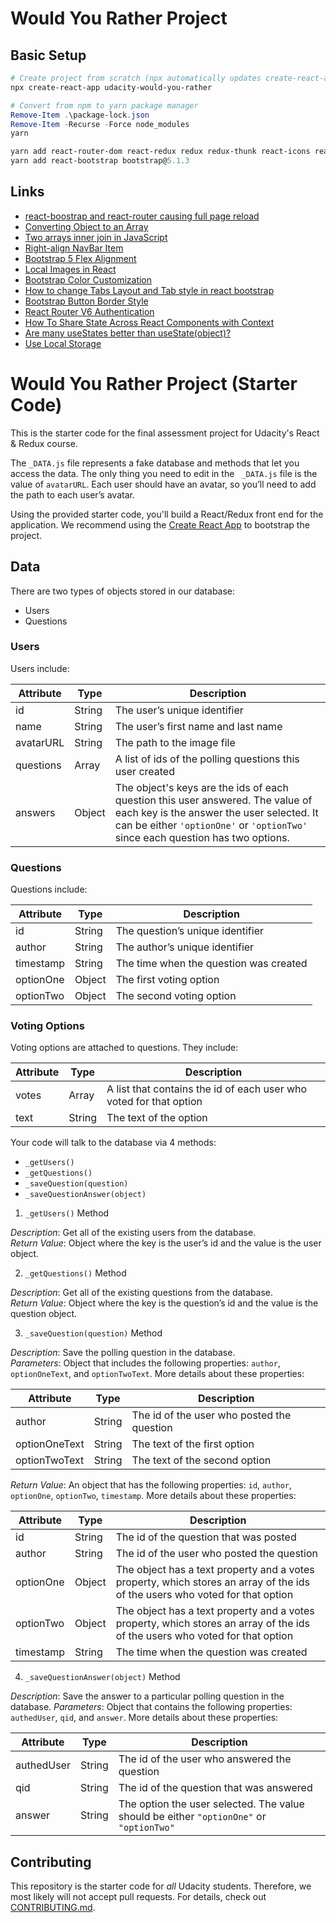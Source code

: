 # Would You Rather Project 

## Basic Setup

```powershell
# Create project from scratch (npx automatically updates create-react-app)
npx create-react-app udacity-would-you-rather

# Convert from npm to yarn package manager
Remove-Item .\package-lock.json
Remove-Item -Recurse -Force node_modules
yarn

yarn add react-router-dom react-redux redux redux-thunk react-icons react-redux-loading
yarn add react-bootstrap bootstrap@5.1.3
```

## Links 

- [react-boostrap and react-router causing full page reload](https://stackoverflow.com/questions/59530374/react-boostrap-and-react-router-causing-full-page-reload)
- [Converting Object to an Array](https://www.samanthaming.com/tidbits/76-converting-object-to-array/)
- [Two arrays inner join in JavaScript](https://stackoverflow.com/questions/66985164/two-arrays-inner-join-in-javascript)
- [Right-align NavBar Item](https://stackoverflow.com/questions/42311292/react-bootstrap-navbar-how-to-right-align-a-navbar-item)
- [Bootstrap 5 Flex Alignment](https://getbootstrap.com/docs/5.0/utilities/flex/#align-items)
- [Local Images in React](https://stackoverflow.com/questions/44154939/load-local-images-in-react-js)
- [Bootstrap Color Customization](https://getbootstrap.com/docs/5.0/customize/color/)
- [How to change Tabs Layout and Tab style in react bootstrap](https://stackoverflow.com/questions/62921542/how-to-change-tabs-layout-and-tab-style-in-react-bootstrap)
- [Bootstrap Button Border Style](https://stackoverflow.com/questions/70325840/bootstrap-5-button-border-color-via-css)
- [React Router V6 Authentication](https://reactrouter.com/docs/en/v6/examples/auth)
- [How To Share State Across React Components with Context](https://www.digitalocean.com/community/tutorials/how-to-share-state-across-react-components-with-context)
- [Are many useStates better than useState(object)?](https://thoughtspile.github.io/2021/10/11/usestate-object-vs-multiple/)
- [Use Local Storage](https://www.freecodecamp.org/news/how-to-use-localstorage-with-react-hooks-to-set-and-get-items/)

# Would You Rather Project (Starter Code)

This is the starter code for the final assessment project for Udacity's React & Redux course.

The `_DATA.js` file represents a fake database and methods that let you access the data. The only thing you need to edit in the ` _DATA.js` file is the value of `avatarURL`. Each user should have an avatar, so you’ll need to add the path to each user’s avatar.

Using the provided starter code, you'll build a React/Redux front end for the application. We recommend using the [Create React App](https://github.com/facebook/create-react-app) to bootstrap the project.

## Data

There are two types of objects stored in our database:

* Users
* Questions

### Users

Users include:

| Attribute    | Type             | Description           |
|-----------------|------------------|-------------------         |
| id                 | String           | The user’s unique identifier |
| name          | String           | The user’s first name  and last name     |
| avatarURL  | String           | The path to the image file |
| questions | Array | A list of ids of the polling questions this user created|
| answers      | Object         |  The object's keys are the ids of each question this user answered. The value of each key is the answer the user selected. It can be either `'optionOne'` or `'optionTwo'` since each question has two options.

### Questions

Questions include:

| Attribute | Type | Description |
|-----------------|------------------|-------------------|
| id                  | String | The question’s unique identifier |
| author        | String | The author’s unique identifier |
| timestamp | String | The time when the question was created|
| optionOne | Object | The first voting option|
| optionTwo | Object | The second voting option|

### Voting Options

Voting options are attached to questions. They include:

| Attribute | Type | Description |
|-----------------|------------------|-------------------|
| votes             | Array | A list that contains the id of each user who voted for that option|
| text                | String | The text of the option |

Your code will talk to the database via 4 methods:

* `_getUsers()`
* `_getQuestions()`
* `_saveQuestion(question)`
* `_saveQuestionAnswer(object)`

1) `_getUsers()` Method

*Description*: Get all of the existing users from the database.  
*Return Value*: Object where the key is the user’s id and the value is the user object.

2) `_getQuestions()` Method

*Description*: Get all of the existing questions from the database.  
*Return Value*: Object where the key is the question’s id and the value is the question object.

3) `_saveQuestion(question)` Method

*Description*: Save the polling question in the database.  
*Parameters*:  Object that includes the following properties: `author`, `optionOneText`, and `optionTwoText`. More details about these properties:

| Attribute | Type | Description |
|-----------------|------------------|-------------------|
| author | String | The id of the user who posted the question|
| optionOneText| String | The text of the first option |
| optionTwoText | String | The text of the second option |

*Return Value*:  An object that has the following properties: `id`, `author`, `optionOne`, `optionTwo`, `timestamp`. More details about these properties:

| Attribute | Type | Description |
|-----------------|------------------|-------------------|
| id | String | The id of the question that was posted|
| author | String | The id of the user who posted the question|
| optionOne | Object | The object has a text property and a votes property, which stores an array of the ids of the users who voted for that option|
| optionTwo | Object | The object has a text property and a votes property, which stores an array of the ids of the users who voted for that option|
|timestamp|String | The time when the question was created|

4) `_saveQuestionAnswer(object)` Method

*Description*: Save the answer to a particular polling question in the database.
*Parameters*: Object that contains the following properties: `authedUser`, `qid`, and `answer`. More details about these properties:

| Attribute | Type | Description |
|-----------------|------------------|-------------------|
| authedUser | String | The id of the user who answered the question|
| qid | String | The id of the question that was answered|
| answer | String | The option the user selected. The value should be either `"optionOne"` or `"optionTwo"`|

## Contributing

This repository is the starter code for *all* Udacity students. Therefore, we most likely will not accept pull requests. For details, check out [CONTRIBUTING.md](https://github.com/udacity/reactnd-project-would-you-rather-starter/blob/master/CONTRIBUTING.md).
